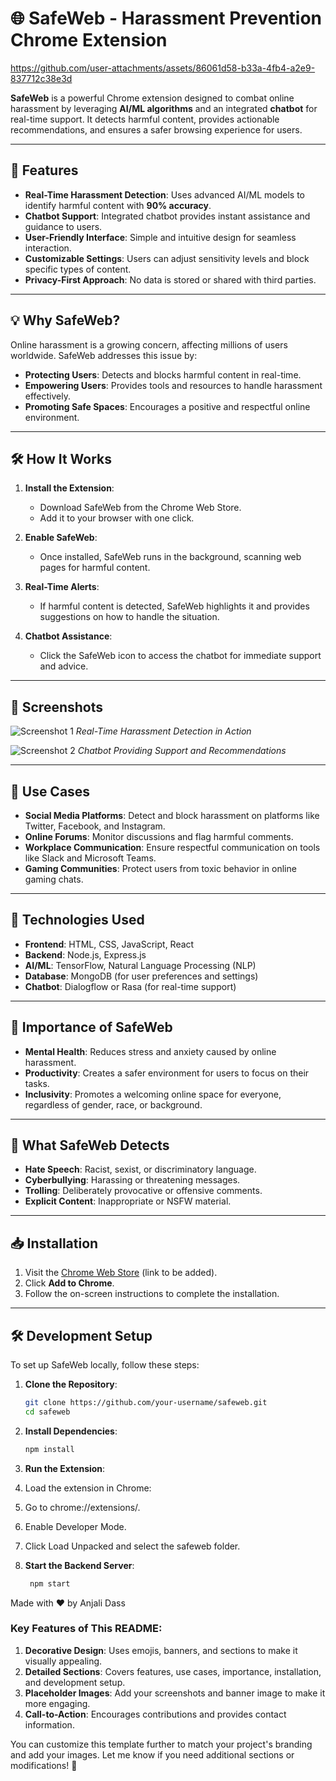 # 🌐 SafeWeb - Harassment Prevention Chrome Extension

https://github.com/user-attachments/assets/86061d58-b33a-4fb4-a2e9-837712c38e3d

**SafeWeb** is a powerful Chrome extension designed to combat online harassment by leveraging **AI/ML algorithms** and an integrated **chatbot** for real-time support. It detects harmful content, provides actionable recommendations, and ensures a safer browsing experience for users.

---

## 🚀 Features

- **Real-Time Harassment Detection**: Uses advanced AI/ML models to identify harmful content with **90% accuracy**.
- **Chatbot Support**: Integrated chatbot provides instant assistance and guidance to users.
- **User-Friendly Interface**: Simple and intuitive design for seamless interaction.
- **Customizable Settings**: Users can adjust sensitivity levels and block specific types of content.
- **Privacy-First Approach**: No data is stored or shared with third parties.

---

## 💡 Why SafeWeb?

Online harassment is a growing concern, affecting millions of users worldwide. SafeWeb addresses this issue by:
- **Protecting Users**: Detects and blocks harmful content in real-time.
- **Empowering Users**: Provides tools and resources to handle harassment effectively.
- **Promoting Safe Spaces**: Encourages a positive and respectful online environment.

---

## 🛠️ How It Works

1. **Install the Extension**:
   - Download SafeWeb from the Chrome Web Store.
   - Add it to your browser with one click.

2. **Enable SafeWeb**:
   - Once installed, SafeWeb runs in the background, scanning web pages for harmful content.

3. **Real-Time Alerts**:
   - If harmful content is detected, SafeWeb highlights it and provides suggestions on how to handle the situation.

4. **Chatbot Assistance**:
   - Click the SafeWeb icon to access the chatbot for immediate support and advice.

---

## 📸 Screenshots

![Screenshot 1](https://via.placeholder.com/600x400) <!-- Add your screenshot here -->
*Real-Time Harassment Detection in Action*

![Screenshot 2](https://via.placeholder.com/600x400) <!-- Add your screenshot here -->
*Chatbot Providing Support and Recommendations*

---

## 🎯 Use Cases

- **Social Media Platforms**: Detect and block harassment on platforms like Twitter, Facebook, and Instagram.
- **Online Forums**: Monitor discussions and flag harmful comments.
- **Workplace Communication**: Ensure respectful communication on tools like Slack and Microsoft Teams.
- **Gaming Communities**: Protect users from toxic behavior in online gaming chats.

---

## 🔧 Technologies Used

- **Frontend**: HTML, CSS, JavaScript, React
- **Backend**: Node.js, Express.js
- **AI/ML**: TensorFlow, Natural Language Processing (NLP)
- **Database**: MongoDB (for user preferences and settings)
- **Chatbot**: Dialogflow or Rasa (for real-time support)

---

## 🌟 Importance of SafeWeb

- **Mental Health**: Reduces stress and anxiety caused by online harassment.
- **Productivity**: Creates a safer environment for users to focus on their tasks.
- **Inclusivity**: Promotes a welcoming online space for everyone, regardless of gender, race, or background.

---

## 🚨 What SafeWeb Detects

- **Hate Speech**: Racist, sexist, or discriminatory language.
- **Cyberbullying**: Harassing or threatening messages.
- **Trolling**: Deliberately provocative or offensive comments.
- **Explicit Content**: Inappropriate or NSFW material.

---

## 📥 Installation

1. Visit the [Chrome Web Store](#) (link to be added).
2. Click **Add to Chrome**.
3. Follow the on-screen instructions to complete the installation.

---

## 🛠️ Development Setup

To set up SafeWeb locally, follow these steps:

1. **Clone the Repository**:
   ```bash
   git clone https://github.com/your-username/safeweb.git
   cd safeweb
   
2. **Install Dependencies**:

   ```bash
   npm install


3. **Run the Extension**:

  1. Load the extension in Chrome:

  2. Go to chrome://extensions/.

  3. Enable Developer Mode.

  4. Click Load Unpacked and select the safeweb folder.

4. **Start the Backend Server**:

    ```bash
     npm start


Made with ❤️ by Anjali Dass


### Key Features of This README:
1. **Decorative Design**: Uses emojis, banners, and sections to make it visually appealing.
2. **Detailed Sections**: Covers features, use cases, importance, installation, and development setup.
3. **Placeholder Images**: Add your screenshots and banner image to make it more engaging.
4. **Call-to-Action**: Encourages contributions and provides contact information.

You can customize this template further to match your project's branding and add your images. Let me know if you need additional sections or modifications! 🚀
